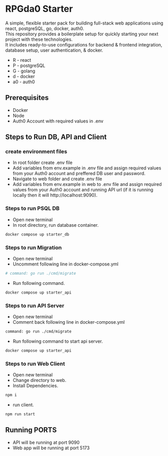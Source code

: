 # RPGda0 Starter
A simple, flexible starter pack for building full-stack web applications using react, postgreSQL, go, docker, auth0. <br/>
This repository provides a boilerplate setup for quickly starting your next project with these technologies. <br/>
It includes ready-to-use configurations for backend &amp; frontend integration, database setup, user authentication, &amp; docker.
- R - react
- P - postgreSQL
- G - golang
- d - docker
- a0 - auth0

## Prerequisites
- Docker
- Node
- Auth0 Account with required values in .env

## Steps to Run DB, API and Client

### create environment files
- In root folder create .env file
- Add variables from env.example in .env file and assign required values from your Auth0 account and preffered DB user and password.
- Navigate to web folder and create .env file
- Add variables from env.example in web to .env file and assign required values from your Auth0 account and running API url (if it is running locally then it will http://localhost:9090).

### Steps to run PSQL DB
- Open new terminal
- In root directory, run database container.
```bash
docker compose up starter_db
```

### Steps to run Migration
- Open new terminal
- Uncomment following line in docker-compose.yml
```bash
# command: go run ./cmd/migrate
```
- Run following command.
```bash
docker compose up starter_api
```

### Steps to run API Server
- Open new terminal
- Comment back following line in docker-compose.yml
```bash
command: go run ./cmd/migrate
```
- Run following command to start api server.
```bash
docker compose up starter_api
```

### Steps to run Web Client
- Open new terminal
- Change directory to web.
- Install Dependencies.
```bash
npm i
```
- run client.
```bash
npm run start
```

## Running PORTS
- API will be running at port 9090
- Web app will be running at port 5173
